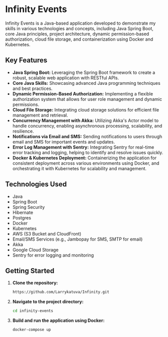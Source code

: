 # Infinity Events

Infinity Events is a Java-based application developed to demonstrate my skills in various technologies and concepts, including Java Spring Boot, core Java principles, project architecture, dynamic permission-based authorization, cloud file storage, and containerization using Docker and Kubernetes.

## Key Features

- **Java Spring Boot:** Leveraging the Spring Boot framework to create a robust, scalable web application with RESTful APIs.
- **Core Java Skills:** Showcasing advanced Java programming techniques and best practices.
- **Dynamic Permission-Based Authorization:** Implementing a flexible authorization system that allows for user role management and dynamic permissions.
- **Cloud File Storage:** Integrating cloud storage solutions for efficient file management and retrieval.
- **Concurrency Management with Akka:** Utilizing Akka's Actor model to handle concurrency, enabling asynchronous processing, scalability, and resilience.
- **Notifications via Email and SMS:** Sending notifications to users through email and SMS for important events and updates.
- **Error Log Management with Sentry:** Integrating Sentry for real-time error tracking and logging, helping to identify and resolve issues quickly.
- **Docker & Kubernetes Deployment:** Containerizing the application for consistent deployment across various environments using Docker, and orchestrating it with Kubernetes for scalability and management.

## Technologies Used

- Java
- Spring Boot
- Spring Security
- Hibernate
- Postgres
- Docker
- Kubernetes
- AWS (S3 Bucket and CloudFront)
- Email/SMS Services (e.g., Jambopay for SMS, SMTP for email)
- Akka
- Google Cloud Storage
- Sentry for error logging and monitoring

## Getting Started

1. **Clone the repository:**
   ```bash
   https://github.com/Larrykatuva/Infinity.git
   
2. **Navigate to the project directory:**
    ```bash
   cd infinity-events

3. **Build and run the application using Docker:**
    ```bash
   docker-compose up
